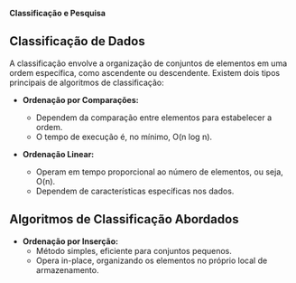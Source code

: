 **Classificação e Pesquisa**

## Classificação de Dados

A classificação envolve a organização de conjuntos de elementos em uma ordem específica, como ascendente ou descendente. Existem dois tipos principais de algoritmos de classificação:

- **Ordenação por Comparações:**
   - Dependem da comparação entre elementos para estabelecer a ordem.
   - O tempo de execução é, no mínimo, O(n log n).

- **Ordenação Linear:**
   - Operam em tempo proporcional ao número de elementos, ou seja, O(n).
   - Dependem de características específicas nos dados.

## Algoritmos de Classificação Abordados

- **Ordenação por Inserção:**
   - Método simples, eficiente para conjuntos pequenos.
   - Opera in-place, organizando os elementos no próprio local de armazenamento.
